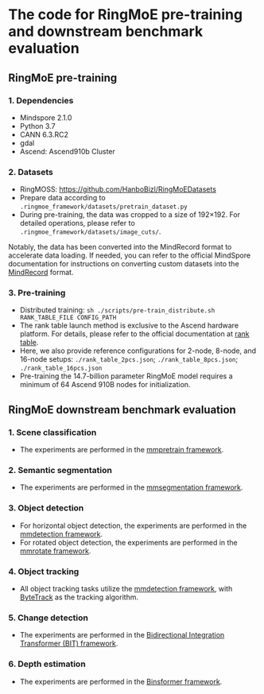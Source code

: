 # The code for RingMoE pre-training and downstream benchmark evaluation
## RingMoE pre-training
### 1. Dependencies
- Mindspore 2.1.0
- Python 3.7
- CANN 6.3.RC2
- gdal
- Ascend: Ascend910b Cluster
### 2. Datasets
- RingMOSS: https://github.com/HanboBizl/RingMoEDatasets
- Prepare data according to `.ringmoe_framework/datasets/pretrain_dataset.py`
- During pre-training, the data was cropped to a size of 192×192. For detailed operations, please refer to `.ringmoe_framework/datasets/image_cuts/`.

Notably, the data has been converted into the MindRecord format to accelerate data loading.
If needed, you can refer to the official MindSpore documentation for instructions on converting custom datasets into the [MindRecord](https://www.mindspore.cn/docs/zh-CN/r2.4.10/api_python/mindspore.mindrecord.html) format.
### 3. Pre-training
- Distributed training: `sh ./scripts/pre-train_distribute.sh RANK_TABLE_FILE CONFIG_PATH`
- The rank table launch method is exclusive to the Ascend hardware platform.
For details, please refer to the official documentation at [rank table](https://www.mindspore.cn/docs/zh-CN/r2.4.10/model_train/parallel/rank_table.html#%E5%A4%9A%E6%9C%BA%E5%A4%9A%E5%8D%A1).
- Here, we also provide reference configurations for 2-node, 8-node, and 16-node setups: `./rank_table_2pcs.json`; `./rank_table_8pcs.json`; `./rank_table_16pcs.json`
- Pre-training the 14.7-billion parameter RingMoE model requires a minimum of 64 Ascend 910B nodes for initialization.

## RingMoE downstream benchmark evaluation
### 1. Scene classification
- The experiments are performed in the [mmpretrain framework](https://github.com/open-mmlab/mmpretrain).
### 2. Semantic segmentation
- The experiments are performed in the [mmsegmentation framework](https://github.com/open-mmlab/mmsegmentation).
### 3. Object detection
- For horizontal object detection, the experiments are performed in the [mmdetection framework](https://github.com/open-mmlab/mmdetection).
- For rotated object detection, the experiments are performed in the [mmrotate framework](https://github.com/open-mmlab/mmrotate).
### 4. Object tracking
- All object tracking tasks utilize the [mmdetection framework](https://github.com/open-mmlab/mmdetection), with [ByteTrack](https://github.com/ifzhang/ByteTrack) as the tracking algorithm.
### 5. Change detection
- The experiments are performed in the [Bidirectional Integration Transformer (BIT) framework](https://github.com/justchenhao/BIT_CD).
### 6. Depth estimation
- The experiments are performed in the [Binsformer framework](https://github.com/zhyever/Monocular-Depth-Estimation-Toolbox).